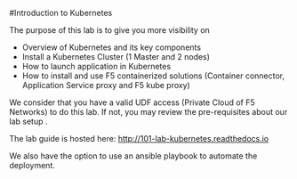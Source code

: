 #Introduction to Kubernetes

The purpose of this lab is to give you more visibility on

* Overview of Kubernetes and its key components
* Install a Kubernetes Cluster (1 Master and 2 nodes)
* How to launch application in Kubernetes
* How to install and use F5 containerized solutions (Container connector, Application Service proxy and F5 kube proxy)

We consider that you have a valid UDF access (Private Cloud of F5 Networks) to do this lab. If not, you may review the pre-requisites about our lab setup .

The lab guide is hosted here: http://101-lab-kubernetes.readthedocs.io

We also have the option to use an ansible playbook to automate the deployment. 
